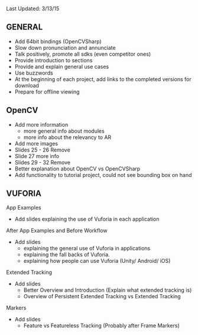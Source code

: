 
Last Updated: 3/13/15


GENERAL
----------
+ Add 64bit bindings (OpenCVSharp)
+ Slow down pronunciation and annunciate  
+ Talk positively, promote all sdks (even competitor ones)
+ Provide introduction to sections
+ Provide and explain general use cases
+ Use buzzwords
+ At the beginning of each project, add links to the completed versions for download
+ Prepare for offline viewing

OpenCV
----------
+ Add more information
	+ more general info about modules
	+ more info about the relevancy to AR
+ Add more images
+ Slides 25 - 26 Remove
+ Slide 27 more info
+ Slides 29 - 32 Remove
+ Better explanation about OpenCV vs OpenCVSharp
+ Add functionality to tutorial project, could not see bounding box on hand


VUFORIA
----------
App Examples
+ Add slides explaining the use of Vuforia in each application


After App Examples and Before Workflow
+ Add slides
	+ explaining the general use of Vuforia in applications
	+ explaining the fall backs of Vuforia.
	+ explaining how people can use Vuforia (Unity/ Android/ iOS)

Extended Tracking
+ Add slides
	+ Better Overview and Introduction (Explain what extended tracking is)
	+ Overview of Persistent Extended Tracking vs Extended Tracking

Markers
+ Add slides
	+ Feature vs Featureless Tracking (Probably after Frame Markers)
